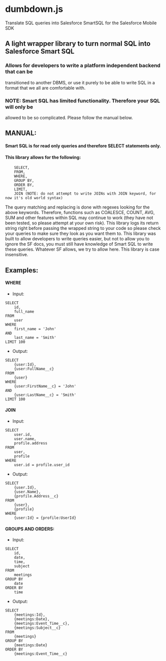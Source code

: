 # dumbdown.js
Translate SQL queries into Salesforce SmartSQL for the Salesforce Mobile SDK

## A light wrapper library to turn normal SQL into Salesforce Smart SQL

### Allows for developers to write a platform independent backend that can be
transitioned to another DBMS, or use it purely to be able to write SQL in a
format that we all are comfortable with.

### NOTE: Smart SQL has limited functionality.  Therefore your SQL will only be
allowed to be so complicated.  Please follow the manual below.

## MANUAL:

#### Smart SQL is for read only queries and therefore SELECT statements only.

#### This library allows for the following:

```
    SELECT,
    FROM,
    WHERE,
    GROUP BY,
    ORDER BY,
    LIMIT,
    JOIN (NOTE: do not attempt to write JOINs with JOIN keyword, for now it's old world syntax)
```

The query matching and replacing is done with regexes looking for the above
keywords.  Therefore, functions such as COALESCE, COUNT, AVG, SUM and other
features within SQL may continue to work (they have not been tested, so please
attempt at your own risk).  This library logs its return string right before
passing the wrapped string to your code so please check your queries to make
sure they look as you want them to.  This library was built to allow developers
to write queries easier, but not to allow you to ignore the SF docs, you must
still have knowledge of Smart SQL to write these queries.  Whatever SF allows,
we try to allow here.  This library is case insensitive.

## Examples:

#### WHERE

- Input:
```
SELECT
    id,
    full_name
FROM
    user
WHERE
    first_name = 'John'
AND
    last_name = 'Smith'
LIMIT 100
```
- Output:
```
SELECT
    {user:Id},
    {user:FullName__c}
FROM
    {user}
WHERE
    {user:FirstName__c} = 'John'
AND
    {user:LastName__c} = 'Smith'
LIMIT 100
```

#### JOIN

- Input:
```
SELECT
    user.id,
    user.name,
    profile.address
FROM
    user,
    profile
WHERE
    user.id = profile.user_id
```
- Output:
```
SELECT
    {user.Id},
    {user.Name},
    {profile.Address__c}
FROM
    {user},
    {profile}
WHERE
    {user:Id} = {profile:UserId}
```

#### GROUPS AND ORDERS:

- Input:
```
SELECT
    id,
    date,
    time,
    subject
FROM
    meetings
GROUP BY
    date
ORDER BY
    time
```
- Output:
```
SELECT
    {meetings:Id},
    {meetings:Date},
    {meetings:Event_Time__c},
    {meetings:Subject__c}
FROM
    {meetings}
GROUP BY
    {meetings:Date}
ORDER BY
    {meetings:Event_Time__c}
```
